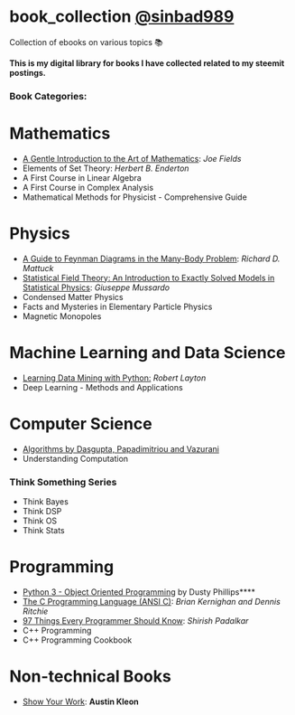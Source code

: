 # book_collection [@sinbad989](https://steemit.com/@sinbad989)
Collection of ebooks on various topics 📚 

**This is my digital library for books I have collected related to my steemit postings.**

### Book Categories:

# Mathematics
- [A Gentle Introduction to the Art of Mathematics](https://github.com/valjen/book_collection/tree/master/Mathematics/A%20Gentle%20Introduction%20to%20the%20Art%20of%20Mathematics): *Joe Fields*
- Elements of Set Theory: *Herbert B. Enderton*
- A First Course in Linear Algebra
- A First Course in Complex Analysis
- Mathematical Methods for Physicist - Comprehensive Guide

# Physics
- [A Guide to Feynman Diagrams in the Many-Body Problem](https://github.com/valjen/book_collection/tree/master/Physics/A%20Guide%20to%20Feynman%20Diagrams): *Richard D. Mattuck*
- [Statistical Field Theory: An Introduction to Exactly Solved Models in Statistical Physics](https://github.com/valjen/book_collection/tree/master/Physics/Statistical%20Field%20Theory): *Giuseppe Mussardo*
- Condensed Matter Physics
- Facts and Mysteries in Elementary Particle Physics
- Magnetic Monopoles

# Machine Learning and Data Science
- [Learning Data Mining with Python:](https://github.com/valjen/book_collection/tree/master/Machine%20Learning%20and%20Data%20Science/Learning%20Data%20Mining%20with%20Python) *Robert Layton*
- Deep Learning - Methods and Applications 

# Computer Science
- [Algorithms by Dasgupta, Papadimitriou and Vazurani](https://github.com/valjen/book_collection/tree/master/Computer%20Science/Algorithms)
- Understanding Computation

### Think Something Series
  - Think Bayes 
  - Think DSP
  - Think OS
  - Think Stats

# Programming 
- [Python 3 - Object Oriented Programming](https://github.com/valjen/book_collection/tree/master/Programming/Python%203%20-%20Object%20Oriented%20Programming) by Dusty Phillips****
- [The C Programming Language (ANSI C)](https://github.com/valjen/book_collection/tree/master/Programming/The%20C%20Programming%20Language): *Brian Kernighan and Dennis Ritchie*
- [97 Things Every Programmer Should Know](https://github.com/valjen/book_collection/tree/master/Programming/What%20Every%20Programmers%20Should%20Know): *Shirish Padalkar*
- C++ Programming
- C++ Programming Cookbook


# Non-technical Books
- [Show Your Work](https://github.com/valjen/book_collection/tree/master/Non-Technical): **Austin Kleon**


